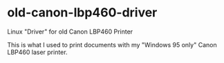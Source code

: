 old-canon-lbp460-driver
=======================

Linux "Driver" for old Canon LBP460 Printer

This is what I used to print documents with my
"Windows 95 only" Canon LBP460 laser printer.
